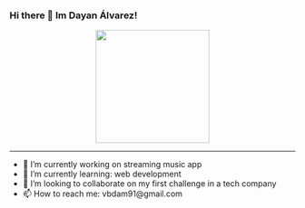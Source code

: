### Hi there 👋 Im Dayan Álvarez!
<div align="center">
    <img src="[https://media.giphy.com/media/3o6EQqGHnGrJ1Dqm1G/giphy.gif](https://giphy.com/gifs/BoschRexrothGlobal-boschrexroth-ctrlx-ctrlxautomation-vhVqGkxDYxAaRbOWVp)" width="200">
</div>
<hr>
<ul>
  <li>
    🔭 I’m currently working on streaming music app
  </li>
  <li>
    🌱 I’m currently learning: web development
  </li>
  <li>
    👯 I’m looking to collaborate on my first challenge in a tech company
  </li>
  <li>
    📫 How to reach me: vbdam91@gmail.com</p>
  </li>
</ul>






